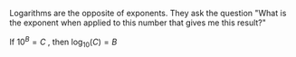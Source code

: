 Logarithms are the opposite of exponents. They ask the question "What is the exponent when applied to this number that gives me this result?"

If $10^{B}=C$ , then $\log_{10}(C) = B$ 